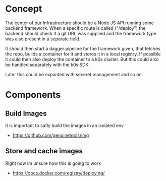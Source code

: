 
# Concept
The center of our Infrastructure should be a Node JS API running some backend framework. When a specific route is called ("/deploy") the backend should check if a git URL was supplied and the framework type was also present in a separate field. 

It should then start a dagger pipeline for the framework given, that fetches the repo, builds a container for it and stores it in a local registry. If possible it could then also deploy the container to a k0s cluster. But this could also be handled separately with the k0s SDK. 

Later this could be expanted with seceret management and so on.

# Components
## Build Images
It is important to safly build the images in an isolated env
- https://github.com/genuinetools/img

## Store and cache images
Right now im unsure how this is going to work
- https://docs.docker.com/registry/deploying/

